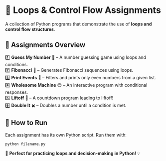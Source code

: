 
# 🔄 **Loops & Control Flow Assignments**  

A collection of Python programs that demonstrate the use of **loops and control flow structures**.

## 📜 **Assignments Overview**  

1️⃣ **Guess My Number** 🎲 – A number guessing game using loops and conditions.  
2️⃣ **Fibonacci** 🔢 – Generates Fibonacci sequences using loops.  
3️⃣ **Print Events** 📆 – Filters and prints only even numbers from a given list.  
4️⃣ **Wholesome Machine** 😊 – An interactive program with conditional responses.  
5️⃣ **Liftoff** 🚀 – A countdown program leading to liftoff!  
6️⃣ **Double It** ✖️ – Doubles a number until a condition is met.  

## 🚀 **How to Run**  
Each assignment has its own Python script. Run them with:  
```bash
python filename.py
```
📌 **Perfect for practicing loops and decision-making in Python!** 💡
